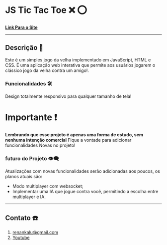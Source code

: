 # JS Tic Tac Toe ❌ ⭕️
**[Link Para o Site](https://js-tic-tac-toe-self.vercel.app)**

---

## Descrição 📖
 Este é um simples jogo da velha implementado em JavaScript, HTML e CSS. É uma aplicação web interativa que permite aos usuários jogarem o clássico jogo da velha contra um amigo!.

### Funcionalidades 🛠️
 Design totalmente responsivo para qualquer tamanho de tela!

# Importante  ❗
 **Lembrando que esse projeto é apenas uma forma de estudo, sem nenhuma intenção comercial** 
 Fique a vontade para adicionar funcionalidades Novas no projeto!

### futuro do Projeto 👁️‍🗨️
 Atualizações com novas funcionalidades serão adicionadas aos poucos, os planos atuais são:
 * Modo multiplayer com websocket;
 * Implementar uma IA que jogue contra você, permitindo a escolha entre multiplayer e IA.

---

## Contato ☎️
 1. [renankalu@gmail.com](renankalu@gmail.com)
 2. [Youtube]()
